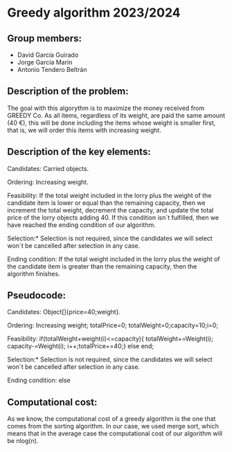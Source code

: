 # Greedy algorithm 2023/2024

## Group members:
- David García Guirado
- Jorge García Marín
- Antonio Tendero Beltrán

## Description of the problem:
The goal with this algorythm is to maximize the money received from GREEDY Co.
As all items, regardless of its weight, are paid the same amount (40 €), this will be done including the items whose weight is smaller first, that is, we will order this items with increasing weight.



## Description of the key elements:

Candidates: Carried objects.

Ordering: Increasing weight. 

Feasibility: If the total weight included in the lorry plus the weight of the candidate item is lower or equal than the remaining capacity, then we increment the total weight, decrement the capacity, and update the total price of the lorry objects adding 40. If this condition isn´t fulfilled, then we have reached the ending condition of our algorithm.

Selection:* Selection is not required, since the candidates we will select won´t be cancelled after selection in any case.

Ending condition: If the total weight included in the lorry plus the weight of the candidate item is greater than the remaining capacity, then the algorithm finishes.

## Pseudocode:

Candidates: Object[]{price=40;weight}.

Ordering: Increasing weight; totalPrice=0; totalWeight=0;capacity=10;i=0;

Feasibility: if(totalWeight+weight(i)<=capacity){
                totalWeight+=Weight(i); 
                capacity-=Weight(i);
                i++;totalPrice+=40;} 
              else end;

Selection:* Selection is not required, since the candidates we will select won´t be cancelled after selection in any case.

Ending condition: else

## Computational cost:
As we know, the computational cost of a greedy algorithm is the one that comes from the sorting algorithm. In our case, we used merge sort, which means that in the average case the computational cost of our algorithm will be nlog(n).

